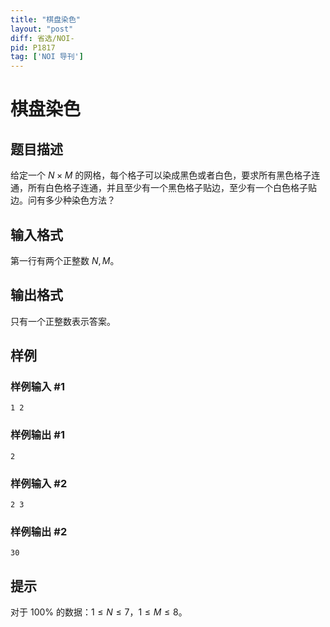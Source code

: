 ```yaml
---
title: "棋盘染色"
layout: "post"
diff: 省选/NOI-
pid: P1817
tag: ['NOI 导刊']
---
```

# 棋盘染色
## 题目描述

给定一个 $N \times M$ 的网格，每个格子可以染成黑色或者白色，要求所有黑色格子连通，所有白色格子连通，并且至少有一个黑色格子贴边，至少有一个白色格子贴边。问有多少种染色方法？ 
## 输入格式

第一行有两个正整数 $N, M$。
## 输出格式

只有一个正整数表示答案。

## 样例

### 样例输入 #1
```
1 2   

```
### 样例输出 #1
```
2   

```
### 样例输入 #2
```
2 3

```
### 样例输出 #2
```
30

```
## 提示

对于 $100 \%$ 的数据：$1 \le N \le 7$，$1 \le M \le 8$。

